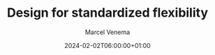 ---
title: "Design for standardized flexibility"
description: ""
date: 2024-02-02T06:00:00+01:00
image: "/images/blog/image-placeholder.png"
categories: ["DevOps"]
author: "Marcel Venema" 
tags: [""]
draft: true
---